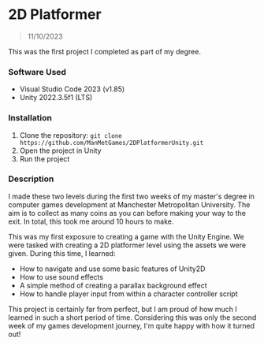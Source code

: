 # 2D Platformer

> 11/10/2023

This was the first project I completed as part of my degree.

### Software Used

- Visual Studio Code 2023 (v1.85)
- Unity 2022.3.5f1 (LTS)

### Installation

1.  Clone the repository: `git clone https://github.com/ManMetGames/2DPlatformerUnity.git`
2.  Open the project in Unity
3.  Run the project

### Description

I made these two levels during the first two weeks of my master's degree in computer games development at Manchester Metropolitan University. The aim is to collect as many coins as you can before making your way to the exit. In total, this took me around 10 hours to make.

This was my first exposure to creating a game with the Unity Engine. We were tasked with creating a 2D platformer level using the assets we were given. During this time, I learned:
- How to navigate and use some basic features of Unity2D
- How to use sound effects
- A simple method of creating a parallax background effect
- How to handle player input from within a character controller script

This project is certainly far from perfect, but I am proud of how much I learned in such a short period of time. Considering this was only the second week of my games development journey, I'm quite happy with how it turned out!
